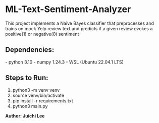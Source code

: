 # ML-Text-Sentiment-Analyzer
This project implements a Naive Bayes classifier that preprocesses and trains on mock Yelp review text and predicts if a given review evokes a positive(1) or negative(0) sentiment 

<h2> Dependencies: </h2>
- python 3.10
- numpy 1.24.3
- WSL (Ubuntu 22.04.1 LTS)

<h2> Steps to Run: </h2>
<div>
  <ol>
  <li> python3 -m venv venv </li>
  <li> source venv/bin/activate </li>
  <li> pip install -r requirements.txt </li>
  <li> python3 main.py </li>
</ul>
</div>
<p><b>Author: Juichi Lee</b></p>
